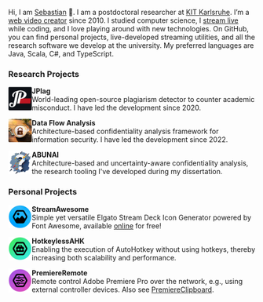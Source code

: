 Hi, I am [Sebastian](https://sebastianhahner.de) 👋.
I am a postdoctoral researcher at [KIT Karlsruhe](https://dsis.kastel.kit.edu/staff_sebastian_hahner.php). I’m a [web video creator](https://youtube.com/skate702) since 2010. 
I studied computer science, I [stream live](https://twitch.tv/skate702) while coding, and I love playing around with new technologies.
On GitHub, you can find personal projects, live-developed streaming utilities, and all the research software we develop at the university.
My preferred languages are Java, Scala, C#, and TypeScript.

### Research Projects

<p><a href="https://github.com/jplag/JPlag"><img src="logos/jplag-logo.png" height=48 align=left></a><b>JPlag</b><br>
World-leading open-source plagiarism detector to counter academic misconduct. I have led the development since 2020.</p>

<p><a href="https://github.com/DataFlowAnalysis/DataFlowAnalysis"><img src="logos/dataflowanalysis-logo.png" height=48 align=left></a><b>Data Flow Analysis</b><br>
Architecture-based confidentiality analysis framework for information security. I have led the development since 2022.</p>

<p><a href="https://github.com/abunai-dev/ABUNAI"><img src="logos/abunai-logo.png" height=48 align=left></a><b>ABUNAI</b><br>
Architecture-based and uncertainty-aware confidentiality analysis, the research tooling I've developed during my dissertation.</p>

### Personal Projects

<p><a href="https://github.com/sebinside/StreamAwesome"><img src="logos/streamawesome-logo.png" height=48 align=left></a><b>StreamAwesome</b><br>
Simple yet versatile Elgato Stream Deck Icon Generator powered by Font Awesome, available <a href="https://skate702.de/StreamAwesome">online</a> for free!</p>

<p><a href="https://github.com/sebinside/HotkeylessAHK"><img src="logos/hotkeylessahk-logo.png" height=48 align=left></a><b>HotkeylessAHK</b><br>
Enabling the execution of AutoHotkey without using hotkeys, thereby increasing both scalability and performance.</p>

<p><a href="https://github.com/sebinside/PremiereRemote"><img src="logos/premiereremote-logo.png" height=48 align=left></a><b>PremiereRemote</b><br>
Remote control Adobe Premiere Pro over the network, e.g., using external controller devices. Also see <a href="https://github.com/sebinside/PremiereClipboard">PremiereClipboard</a>.</p>
